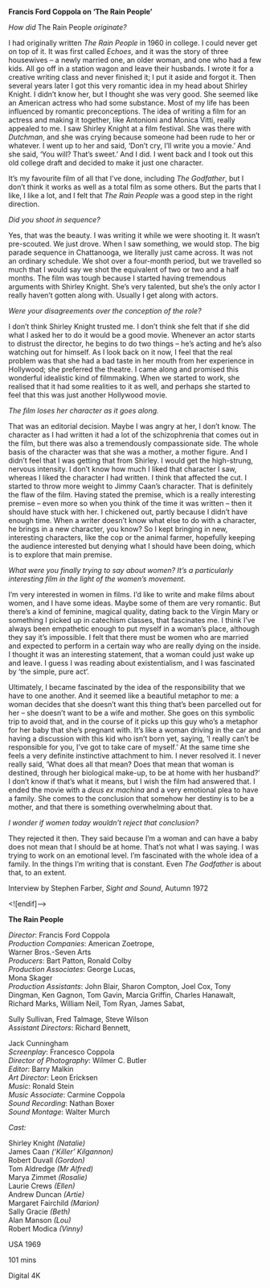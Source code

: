 
**Francis Ford Coppola on ‘The Rain People’**

_How did_ The Rain People _originate?_

I had originally written _The Rain People_ in 1960 in college. I could never get on top of it. It was first called _Echoes_, and it was the story of three housewives – a newly married one, an older woman, and one who had a few kids. All go off in a station wagon and leave their husbands. I wrote it for a creative writing class and never finished it; I put it aside and forgot it. Then several years later I got this very romantic idea in my head about Shirley Knight. I didn’t know her, but I thought she was very good. She seemed like an American actress who had some substance. Most of my life has been influenced by romantic preconceptions. The idea of writing a film for an actress and making it together, like Antonioni and Monica Vitti, really appealed to me. I saw Shirley Knight at a film festival. She was there with _Dutchman_, and she was crying because someone had been rude to her or whatever. I went up to her and said, ‘Don’t cry, I’ll write you a movie.’ And she said, ‘You will? That’s sweet.’ And I did. I went back and I took out this old college draft and decided to make it just one character.

It’s my favourite film of all that I’ve done, including _The Godfather_, but I don’t think it works as well as a total film as some others. But the parts that I like, I like a lot, and I felt that _The Rain People_ was a good step in the right direction.

_Did you shoot in sequence?_

Yes, that was the beauty. I was writing it while we were shooting it. It wasn’t pre-scouted. We just drove. When I saw something, we would stop. The big parade sequence in Chattanooga, we literally just came across. It was not an ordinary schedule. We shot over a four-month period, but we travelled so much that I would say we shot the equivalent of two or two and a half months. The film was tough because I started having tremendous arguments with Shirley Knight. She’s very talented, but she’s the only actor I really haven’t gotten along with. Usually I get along with actors.

_Were your disagreements over the conception of the role?_

I don’t think Shirley Knight trusted me. I don’t think she felt that if she did what I asked her to do it would be a good movie. Whenever an actor starts to distrust the director, he begins to do two things – he’s acting and he’s also watching out for himself. As I look back on it now, I feel that the real problem was that she had a bad taste in her mouth from her experience in Hollywood; she preferred the theatre. I came along and promised this wonderful idealistic kind of filmmaking. When we started to work, she realised that it had some realities to it as well, and perhaps she started to feel that this was just another Hollywood movie.

_The film loses her character as it goes along._

That was an editorial decision. Maybe I was angry at her, I don’t know. The character as I had written it had a lot of the schizophrenia that comes out in the film, but there was also a tremendously compassionate side. The whole basis of the character was that she was a mother, a mother figure. And I didn’t feel that I was getting that from Shirley. I would get the high-strung, nervous intensity. I don’t know how much I liked that character I saw, whereas I liked the character I had written. I think that affected the cut. I started to throw more weight to Jimmy Caan’s character. That is definitely the flaw of the film. Having stated the premise, which is a really interesting premise – even more so when you think of the time it was written – then it should have stuck with her. I chickened out, partly because I didn’t have enough time. When a writer doesn’t know what else to do with a character, he brings in a new character, you know? So I kept bringing in new, interesting characters, like the cop or the animal farmer, hopefully keeping the audience interested but denying what I should have been doing, which is to explore that main premise.

_What were you finally trying to say about women? It’s a particularly interesting film in the light of the women’s movement._

I’m very interested in women in films. I’d like to write and make films about women, and I have some ideas. Maybe some of them are very romantic. But there’s a kind of feminine, magical quality, dating back to the Virgin Mary or something I picked up in catechism classes, that fascinates me. I think I’ve always been empathetic enough to put myself in a woman’s place, although they say it’s impossible. I felt that there must be women who are married and expected to perform in a certain way who are really dying on the inside. I thought it was an interesting statement, that a woman could just wake up and leave. I guess I was reading about existentialism, and I was fascinated by ‘the simple, pure act’.

Ultimately, I became fascinated by the idea of the responsibility that we have to one another. And it seemed like a beautiful metaphor to me: a woman decides that she doesn’t want this thing that’s been parcelled out for her – she doesn’t want to be a wife and mother. She goes on this symbolic trip to avoid that, and in the course of it picks up this guy who’s a metaphor for her baby that she’s pregnant with. It’s like a woman driving in the car and having a discussion with this kid who isn’t born yet, saying, ‘I really can’t be responsible for you, I’ve got to take care of myself.’ At the same time she feels a very definite instinctive attachment to him. I never resolved it. I never really said, ‘What does all that mean? Does that mean that woman is destined, through her biological make-up, to be at home with her husband?’ I don’t know if that’s what it means, but I wish the film had answered that. I ended the movie with a _deus ex machina_ and a very emotional plea to have a family. She comes to the conclusion that somehow her destiny is to be a mother, and that there is something overwhelming about that.

_I wonder if women today wouldn’t reject that conclusion?_

They rejected it then. They said because I’m a woman and can have a baby does not mean that I should be at home. That’s not what I was saying. I was trying to work on an emotional level. I’m fascinated with the whole idea of a family. In the things I’m writing that is constant. Even _The Godfather_ is about that, to an extent.

Interview by Stephen Farber, _Sight and Sound_, Autumn 1972

<![endif]-->

**The Rain People**

_Director_: Francis Ford Coppola  
_Production Companies_: American Zoetrope,  
Warner Bros.-Seven Arts  
_Producers_: Bart Patton, Ronald Colby  
_Production Associates_: George Lucas,  
Mona Skager  
_Production Assistants_: John Blair, Sharon Compton, Joel Cox, Tony Dingman, Ken Gagnon, Tom Gavin, Marcia Griffin, Charles Hanawalt, Richard Marks, William Neil, Tom Ryan, James Sabat,

Sully Sullivan, Fred Talmage, Steve Wilson  
_Assistant Directors_: Richard Bennett,

Jack Cunningham  
_Screenplay_: Francesco Coppola  
_Director of Photography_: Wilmer C. Butler  
_Editor_: Barry Malkin  
_Art Director_: Leon Ericksen  
_Music_: Ronald Stein  
_Music Associate_: Carmine Coppola  
_Sound Recording_: Nathan Boxer  
_Sound Montage_: Walter Murch

_Cast:_

Shirley Knight _(Natalie)_  
James Caan _(‘Killer’ Kilgannon)_  
Robert Duvall _(Gordon)_  
Tom Aldredge _(Mr Alfred)_  
Marya Zimmet _(Rosalie)_  
Laurie Crews _(Ellen)_  
Andrew Duncan _(Artie)_  
Margaret Fairchild _(Marion)_  
Sally Gracie _(Beth)_  
Alan Manson _(Lou)_  
Robert Modica _(Vinny)_

USA 1969

101 mins

Digital 4K
<!--stackedit_data:
eyJoaXN0b3J5IjpbMTM5MzAzMzgyNF19
-->